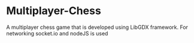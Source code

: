 # Multiplayer-Chess
A multiplayer chess game that is developed using LibGDX framework. For networking socket.io and nodeJS is used
